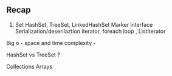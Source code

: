 ## Recap 


1. Set 
HashSet, TreeSet, LinkedHashSet
Marker interface
Serialization/deserilaztion
iterator, foreach loop , ListIterator

Big o - space and time complexity - 



HashSet vs TreeSet ? 


Collections 
Arrays 
